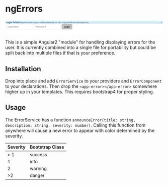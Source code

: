 # ngErrors

![ngErrors](https://github.com/utecht/ngErrors/raw/master/example.png)

This is a simple Angular2 "module" for handling displaying errors for the user.  It is currently combined into a single file for portability but could be split back into multiple files if that is your preference.

## Installation

Drop into place and add `ErrorService` to your providers and `ErrorComponent` to your declarations.  Then drop the `<app-error></app-error>` somewhere higher up in your templates.  This requires bootstrap4 for proper styling.

## Usage

The ErrorService has a function `announceError(title: string, description: string, severity: number)`.  Calling this function from anywhere will cause a new error to appear with color determined by the severity.

| Severity | Bootstrap Class |
| -------- | --------------- |
| > 1 | success |
| 1 | info |
| 2 | warning |
| >2 | danger |

